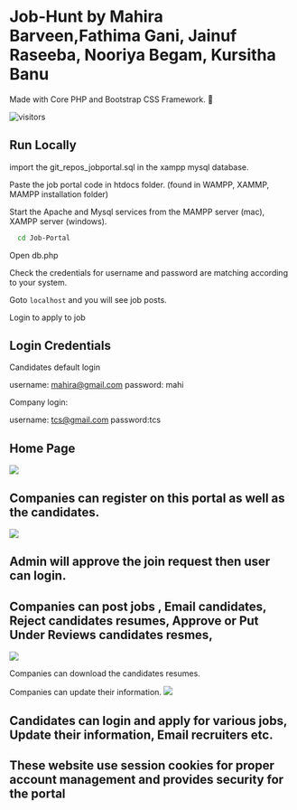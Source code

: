 # Job-Hunt by Mahira Barveen,Fathima Gani, Jainuf Raseeba, Nooriya Begam, Kursitha Banu

Made with Core PHP and Bootstrap CSS Framework. 🤍

![visitors](https://bit.ly/30KYszm)

## Run Locally


import the git_repos_jobportal.sql in the xampp mysql database.


Paste the job portal code in htdocs folder. (found in WAMPP, XAMMP, MAMPP installation folder)

Start the Apache and Mysql services from the MAMPP server (mac), XAMPP server (windows).

```bash
  cd Job-Portal
```

Open db.php

Check the credentials for username and password are matching according to your system.

Goto ```localhost``` and you will see job posts.

Login to apply to job 

## Login Credentials


Candidates default login

username: mahira@gmail.com  password: mahi

Company login:

username: tcs@gmail.com  password:tcs

## Home Page
![](screenshots/home.jpg)
## Companies can register on this portal as well as the candidates.
![](screenshots/signup.jpg)
## Admin will approve the join request then user can login.
## Companies can post jobs , Email candidates, Reject candidates resumes, Approve or Put Under Reviews candidates resmes,
![](screenshots/joblisting.jpg)

Companies can download the candidates resumes.

Companies can update their information.
![](screenshots/comp1.jpg)
## Candidates can login and apply for various jobs, Update their information, Email recruiters etc.

## These website use session cookies for proper account management and provides security for the portal
